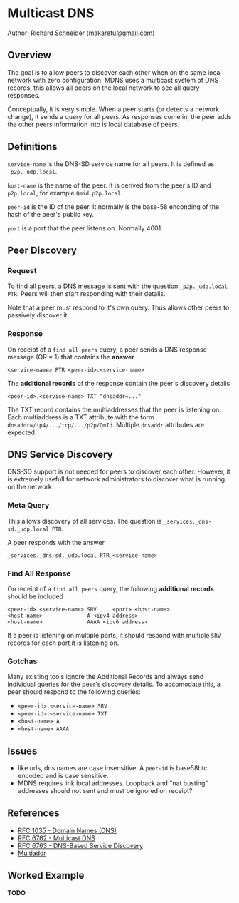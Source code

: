# Multicast DNS
Author: Richard Schneider (makaretu@gmail.com)


## Overview

The goal is to allow peers to discover each other when on the same local network with zero configuration. 
MDNS uses a multicast system of DNS records; this allows all peers on the local network to see all query responses.

Conceptually, it is very simple.  When a peer starts (or detects a network change), it sends a query for all peers. 
As responses come in, the peer adds the other peers information into is local database of peers.

## Definitions

`service-name` is the DNS-SD service name for all peers. It is defined as `_p2p._udp.local`.

`host-name` is the name of the peer.  It is derived from the peer's ID and `p2p.local`, for example 
`Qmid.p2p.local`.

`peer-id` is the ID of the peer.  It normally is the base-58 enconding of the hash of the peer's public key.

`port` is a port that the peer listens on. Normally 4001.

## Peer Discovery

### Request

To find all peers, a DNS message is sent with the question `_p2p._udp.local PTR`. 
Peers will then start responding with their details.  

Note that a peer must respond to it's own query.  Thus allows other peers to passively discover it.

### Response

On receipt of a `find all peers` query, a peer sends a DNS response message (QR = 1) that contains
the **answer**

    <service-name> PTR <peer-id>.<service-name>
    
The **additional records** of the response contain the peer's discovery details

    <peer-id>.<service-name> TXT "dnsaddr=..."
    
The TXT record contains the multiaddresses that the peer is listening on.  Each multiaddress 
is a TXT attribute with the form `dnsaddr=/ip4/.../tcp/.../p2p/QmId`.  Multiple `dnsaddr` attributes 
are expected.

## DNS Service Discovery

DNS-SD support is not needed for peers to discover each other.  However, it is 
extremely usefull for network administrators to discover what is running on the 
network.

### Meta Query

This allows discovery of all services.  The question is `_services._dns-sd._udp.local PTR`.

A peer responds with the answer

    _services._dns-sd._udp.local PTR <service-name>
    
### Find All Response

On receipt of a `find all peers` query, the following **additional records** should be included

    <peer-id>.<service-name> SRV ... <port> <host-name>
    <host-name>              A <ipv4 address>
    <host-name>              AAAA <ipv6 address>
   
If a peer is listening on multiple ports, it should respond with multiple `SRV` records for each 
port it is listening on. 

### Gotchas

Many existing tools ignore the Additional Records and always send individual queries for the 
peer's discovery details. To accomodate this, a peer should respond to the following queries:

- `<peer-id>.<service-name> SRV`
- `<peer-id>.<service-name> TXT`
- `<host-name> A`
- `<host-name> AAAA`

## Issues

- like urls, dns names are case insensitive.  A `peer-id` is base58btc encoded and is case sensitive.
- MDNS requires link local addresses.  Loopback and "nat busting" addresses should not sent and must
 be ignored on receipt?
 
## References

- [RFC 1035 - Domain Names (DNS)](https://tools.ietf.org/html/rfc1035)
- [RFC 6762 - Multicast DNS](https://tools.ietf.org/html/rfc6762)
- [RFC 6763 - DNS-Based Service Discovery](https://tools.ietf.org/html/rfc6763)
- [Multiaddr](https://github.com/multiformats/multiaddr)

## Worked Example

**TODO**
